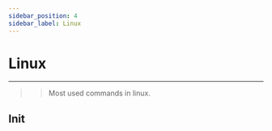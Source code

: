```yaml
---
sidebar_position: 4
sidebar_label: Linux
---
```


# Linux
---

>> Most used commands in linux.

## Init